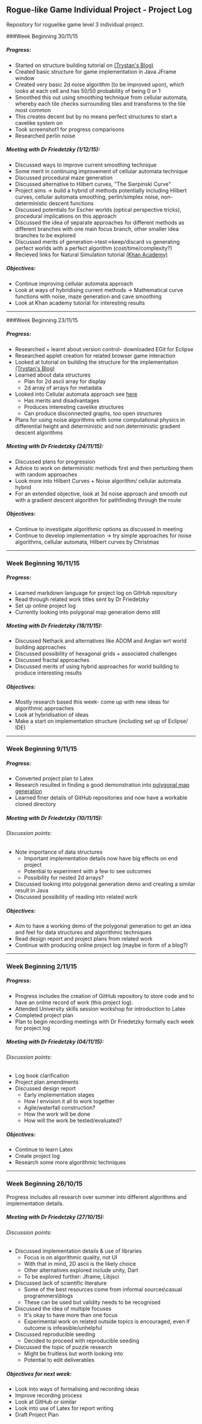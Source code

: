 ## Rogue-like Game Individual Project - Project Log  
Repository for roguelike game level 3 individual project.



###Week Beginning 30/11/15
##### Progress:
* Started on structure building tutorial on [(Trystan's Blog)](http://trystans.blogspot.co.uk/2011/08/roguelike-tutorial-03-scrolling-through.html)
* Created basic structure for game implementation in Java JFrame window
* Created very basic 2d noise algorithm (to be improved upon), which looks at each cell and has 50/50 probability of being 0 or 1
* Smoothed this out using smoothing technique from cellular automata, whereby each tile checks surrounding tiles and transforms to the tile most common 
* This creates decent but by no means perfect structures to start a cavelike system on
* Took screenshot1 for progress comparisons
* Researched perlin noise

##### Meeting with Dr Friedetzky (1/12/15):
* Discussed ways to improve current smoothing technique
* Some merit in continuing improvement of cellular automata technique
* Discussed procedural maze generation 
* Discussed alternative to Hilbert curves, "The Sierpinski Curve"
* Project aims -> build a hybrid of methods potentially including Hilbert curves, cellular automata smoothing, perlin/simplex noise, non-deterministic descent functions
* Discussed potentials for Escher worlds (optical perspective tricks), procedural implications on this approach
* Discussed the idea of separate approaches for different methods as different branches with one main focus branch, other smaller idea branches to be explored
* Discussed merits of generation->test->keep/discard vs generating perfect worlds with a perfect algorithm (cost/time/complexity?)
* Recieved links for Natural Simulation tutorial [(Khan Academy)](https://www.khanacademy.org/computing/computer-programming/programming-natural-simulations/programming-randomness/p/challenge-lvy-walker)

##### Objectives:
* Continue improving cellular automata approach 
* Look at ways of hybridising current methods -> Mathematical curve functions with noise, maze generation and cave smoothing
* Look at Khan academy tutorial for interesting results

---

###Week Beginning 23/11/15
##### Progress:
* Researched + learnt about version control- downloaded EGit for Eclipse
* Researched applet creation for related browser game interaction
* Looked at tutorial on building the structure for the implementation [(Trystan's Blog)](http://trystans.blogspot.co.uk/2011/08/roguelike-tutorial-03-scrolling-through.html)
* Learned about data structures 
    - Plan for 2d ascii array for display
    - 2d array of arrays for metadata
* Looked into Cellular automata approach see [here](http://www.roguebasin.com/index.php?title=Cellular_Automata_Method_for_Generating_Random_Cave-Like_Levels)
    - Has merits and disadvantages
    - Produces interesting cavelike structures
    - Can produce disconnected graphs, too open structures
* Plans for using noise algorithms with some computational physics in differential height and deterministic and non deterministic gradient descent algorithms 

##### Meeting with Dr Friedetzky (24/11/15):
* Discussed plans for progression
* Advice to work on deterministic methods first and then perturbing them with random approaches
* Look more into Hilbert Curves + Noise algorithm/ cellular automata hybrid
* For an extended objective, look at 3d noise approach and smooth out with a gradient descent algorithm for pathfinding through the route

##### Objectives: 
* Continue to investigate algorithmic options as discussed in meeting
* Continue to develop implementation -> try simple approaches for noise algorithms, cellular automata, Hilbert curves by Christmas 


---

### Week Beginning 16/11/15
##### Progress:
* Learned markdown language for project log on GitHub repository
* Read through related work titles sent by Dr Friedetzky
* Set up online project log
* Currently looking into polygonal map generation demo still

##### Meeting with Dr Friedetzky (18/11/15):
* Discussed Nethack and alternatives like ADOM and Anglan wrt world building approaches
* Discussed possibility of hexagonal grids + associated challenges
* Discussed fractal approaches
* Discussed merits of using hybrid approaches for world building to produce interesting results

##### Objectives:
* Mostly research based this week- come up with new ideas for algorithmic approaches
* Look at hybridisation of ideas
* Make a start on implementation structure (including set up of Eclipse/ IDE)

---

### Week Beginning 9/11/15
##### Progress:
* Converted project plan to Latex
* Research resulted in finding a good demonstration into [polygonal map generation](http://www-cs-students.stanford.edu/~amitp/game-programming/polygon-map-generation/)
* Learned finer details of GitHub repositories and now have a workable cloned directory

##### Meeting with Dr Friedetzky (10/11/15):
###### Discussion points:
* Note importance of data structures
    - Important implementation details now have big effects on end project
    - Potential to experiment with a few to see outcomes
    - Possibility for nested 2d arrays?
* Discussed looking into polygonal generation demo and creating a similar result in Java
* Discussed possibility of reading into related work

##### Objectives:
* Aim to have a working demo of the polygonal generation to get an idea and feel for data structures and algorithmic techniques
* Read design report and project plans from related work
* Continue with producing online project log (maybe in form of a blog?)

---

### Week Beginning 2/11/15
##### Progress:
* Progress includes the creation of GitHub repository to store code and to have an online record of work (this project log). 
* Attended University skills session workshop for introduction to Latex
* Completed project plan
* Plan to begin recording meetings with Dr Friedetzky formally each week for project log

##### Meeting with Dr Friedetzky (04/11/15):
###### Discussion points:
* Log book clarification
* Project plan amendments
* Discussed design report
    - Early implementation stages
    - How I envision it all to work together
    - Agile/waterfall construction?
    - How the work will be done
    - How will the work be tested/evaluated?

##### Objectives:
* Continue to learn Latex
* Create project log
* Research some more algorithmic techniques

---

### Week Beginning 26/10/15
 Progress includes all research over summer into different algorithms and implementation details.

#####  Meeting with Dr Friedetzky (27/10/15):
###### Discussion points:
* Discussed implementation details & use of libraries
    - Focus is on algorithmic quality, not UI
    - With that in mind, 2D ascii is the likely choice
    - Other alternatives explored include unity, Dart
    - To be explored further: Jframe, Libjsci
* Discussed lack of scientific literature
    - Some of the best resources come from informal sources\casual programmers\blogs
    - These can be used but validity needs to be recognised
* Discussed the idea of multiple focuses
    - It's okay to have more than one focus
    - Experimental work on related outside topics is encouraged, even if outcome is infeasible/unhelpful
* Discussed reproducible seeding
    - Decided to proceed with reproducible seeding
* Discussed the topic of puzzle research
    - Might be fruitless but worth looking into
    - Potential to edit deliverables
 
##### Objectives for next week:
* Look into ways of formalising and recording ideas
* Improve recording process
* Look at GitHub or similar
* Look into use of Latex for report writing
* Draft Project Plan


